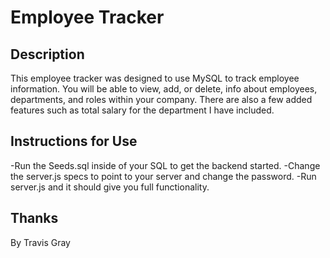 # Employee Tracker

## Description

This employee tracker was designed to use MySQL to track employee information. You will be able to view, add, or delete, info about employees, departments, and roles within your company. There are also a few added features such as total salary for the department I have included.

## Instructions for Use

-Run the Seeds.sql inside of your SQL to get the backend started.
-Change the server.js specs to point to your server and change the password.
-Run server.js and it should give you full functionality.


## Thanks

By Travis Gray